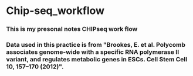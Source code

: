 # Chip-seq_workflow
### This is my presonal notes CHIPseq work flow
### Data used in this practice is from "Brookes, E. et al. Polycomb associates genome-wide with a specific RNA polymerase II variant, and regulates metabolic genes in ESCs. Cell Stem Cell 10, 157–170 (2012)".

